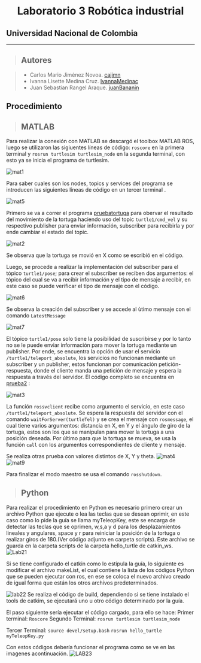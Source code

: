 <h1 align="center"> Laboratorio 3 Robótica industrial </h1>

## Universidad Nacional de Colombia
-------------------------------------------------------------
> ## Autores

  > - Carlos Mario Jiménez Novoa. [cajimn](https://github.com/cajimn)
  > - Ivanna Lisette Medina Cruz. [IvannaMedinac](https://github.com/IvannaMedinaC)
  > - Juan Sebastian Rangel Araque. [juanBananin](https://github.com/juanBananin)


## Procedimiento

> ## MATLAB

Para realizar la conexión con MATLAB se descargó el toolbox MATLAB ROS, luego se utilizaron las sigiuentes líneas de código: `roscore` en la primera terminal y `rosrun turtlesim turtlesim_node` en la segunda terminal, con esto ya se inicia el programa de turtlesim. 

![mat1](https://user-images.githubusercontent.com/51938754/191159316-b83342ee-dd84-4bd4-90d6-4a18f8050d39.png)


Para saber cuales son los nodes, topics y services del programa se introducen las siguientes líneas de código en un tercer terminal .


![mat5](https://user-images.githubusercontent.com/51938754/191159503-aa21de05-656b-44d0-a76c-2ba889d03193.png)

Primero se va a correr el programa [pruebatortuga](scripts/pruebatortuga.m) para obervar el resultado del movimiento de la tortuga haciendo uso del topic `turtle1/cmd_vel` y su respectivo publisher para enviar información, subscriber para recibirla y por ende cambiar el estado del topic.

![mat2](https://user-images.githubusercontent.com/51938754/191160162-ba412058-6894-47cb-995d-ac61213d503c.png)

Se observa que la tortuga se movió en X como se escribió en el código.

Luego, se procede a realizar la implementación del subscriber para el tópico `turtle1/pose`; para crear el subscriber se reciben dos argumentos: el tópico del cual se va a recibir información y el tipo de mensaje a recibir, en este caso se puede verificar el tipo de mensaje con el código.


![mat6](https://user-images.githubusercontent.com/51938754/191161123-b324b6dd-780c-4a07-8e67-0fa56981cceb.png)

Se observa la creación del subscriber y se accede al ùtimo mensaje con el comando `LatestMessage`

![mat7](https://user-images.githubusercontent.com/51938754/191161652-140778c3-5e53-4214-9584-b28b71f4dbed.png)

El tópico `turtle1/pose` solo tiene la posibilidad de suscribirse y por lo tanto no se le puede enviar información para mover la tortuga mediante un publisher. Por ende, se encuentra la opción de usar el servicio `/turtle1/teleport_absolute`, los servicios no funcionan mediante un subscriber y un publisher, estos funcionan por comunicación petición-respuesta, donde el cliente manda una petición de mensaje y espera la respuesta a través del servidor. 
El código completo se encuentra en [prueba2](scripts/prueba2.m) :

![mat3](https://user-images.githubusercontent.com/51938754/191162621-5d9412f9-5b0c-4b62-9c26-a7d61022b4e7.png)

La función `rossvclient` recibe como argumento el servicio, en este caso `/turtle1/teleport_absolute`. Se espera la respuesta del servidor con el comando `waitForServer(turtleTel)` y se crea el mensaje con `rosmessage`, el cual tiene varios argumentos: distancia en X, en Y y el ángulo de giro de la tortuga, estos son los que se manipulan para mover la tortuga a una posición deseada. Por último para que la tortuga se mueva, se usa la función `call` con los argumentos correspondientes de cliente y mensaje.

Se realiza otras prueba con valores distintos de X, Y y theta.
![mat4](https://user-images.githubusercontent.com/51938754/191163516-4f21a09c-a2ba-40ee-9afb-7b415092e7a5.png)
![mat9](https://user-images.githubusercontent.com/51938754/191165817-4fb8efaf-7625-448a-8c2a-1b3981ac5d6d.png)

Para finalizar el modo maestro se usa el comando `rosshutdown`.
> ## Python 
Para realizar el procedimiento en Python es necesario primero crear un archivo Python que ejecute o lea las teclas que se desean oprimir, en este caso como lo pide la guía se llama myTeleopKey, este se encarga de detectar las teclas que se oprimen, w,s,a y d para los desplazamientos lineales y angulares, space y r para reiniciar la posición de la tortuga o realizar giros de 180.(Ver código adjunto en carpeta scripts). Este archivo se guarda en la carpeta scripts de la carpeta hello_turtle de catkin_ws. 
![Lab21](https://user-images.githubusercontent.com/52113892/191166139-914db828-5a7a-4d1d-b2a9-68707c41847b.png)

Si se tiene configurado el catkin como lo estipula la guía, lo siguiente es modificar el archivo makeList, el cual contiene la lista de los códigos Python que se pueden ejecutar con ros, en ese se coloca el nuevo archivo creado de igual forma que están los otros archivos predeterminados. 


![lab22](https://user-images.githubusercontent.com/52113892/191166248-a68ba035-bab4-4506-a76e-23309a25d159.png)
Se realiza el código de build, dependiendo si se tiene instalado el tools de catkim, se ejecutará uno u otro código determinado por la guía. 

El paso siguiente sería ejecutar el código cargado, para ello se hace:
Primer terminal:
`Roscore`
Segundo Terminal:
`rosrun turtlesim turtlesim_node`

Tercer Terminal:
`source devel/setup.bash`
`rosrun hello_turtle myTeleopKey.py`

Con estos códigos debería funcionar el programa como se ve en las imagenes acontinuación.
![LAB23](https://user-images.githubusercontent.com/52113892/191166960-2a3d86ea-3f3c-4a2d-a2ad-f4fe1e1c1672.png)
